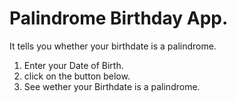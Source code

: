 # Palindrome Birthday App.

It tells you whether your birthdate is a palindrome.
1. Enter your Date of Birth.
2. click on the button below.
3. See wether your Birthdate is a palindrome.

